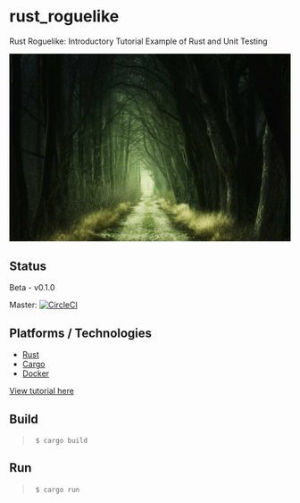 # rust_roguelike
Rust Roguelike: Introductory Tutorial Example of Rust and Unit Testing

![Image of Fantasy style forest](img/the-path.jpg)

## Status
Beta - v0.1.0

Master:
[![CircleCI](https://circleci.com/gh/camsjams/rust_roguelike.svg?style=svg&circle-token=2d01e96dd00341d439b21e317f9fc13db933f552)](https://circleci.com/gh/camsjams/rust_roguelike)

## Platforms / Technologies
* [Rust](https://www.rust-lang.org/en-US/)
* [Cargo](https://doc.rust-lang.org/cargo/)
* [Docker](https://www.docker.com/)


[View tutorial here](https://www.codementor.io/cameronmanavian/rust-rpg-introductory-tutorial-of-rust-and-unit-testing-with-a-roguelike-njqhpy50p)

## Build
>      $ cargo build

## Run
>      $ cargo run
